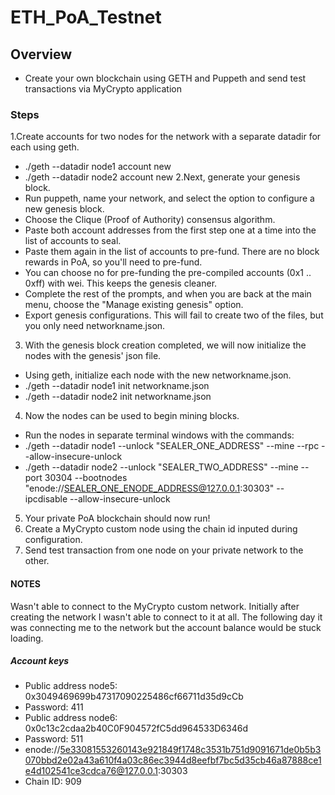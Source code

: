 # ETH_PoA_Testnet
## Overview
- Create your own blockchain using GETH and Puppeth and send test transactions via MyCrypto application
### Steps
1.Create accounts for two nodes for the network with a separate datadir for each using geth.
- ./geth --datadir node1 account new
- ./geth --datadir node2 account new
2.Next, generate your genesis block.
- Run puppeth, name your network, and select the option to configure a new genesis block.
- Choose the Clique (Proof of Authority) consensus algorithm.
- Paste both account addresses from the first step one at a time into the list of accounts to seal.
- Paste them again in the list of accounts to pre-fund. There are no block rewards in PoA, so you'll need to pre-fund.
- You can choose no for pre-funding the pre-compiled accounts (0x1 .. 0xff) with wei. This keeps the genesis cleaner.
- Complete the rest of the prompts, and when you are back at the main menu, choose the "Manage existing genesis" option.
- Export genesis configurations. This will fail to create two of the files, but you only need networkname.json.
3. With the genesis block creation completed, we will now initialize the nodes with the genesis' json file.
- Using geth, initialize each node with the new networkname.json.
- ./geth --datadir node1 init networkname.json
- ./geth --datadir node2 init networkname.json
4. Now the nodes can be used to begin mining blocks.
- Run the nodes in separate terminal windows with the commands:
- ./geth --datadir node1 --unlock "SEALER_ONE_ADDRESS" --mine --rpc --allow-insecure-unlock
- ./geth --datadir node2 --unlock "SEALER_TWO_ADDRESS" --mine --port 30304 --bootnodes "enode://SEALER_ONE_ENODE_ADDRESS@127.0.0.1:30303" --ipcdisable --allow-insecure-unlock
5. Your private PoA blockchain should now run!
6. Create a MyCrypto custom node using the chain id inputed during configuration.
7. Send test transaction from one node on your private network to the other. 

#### NOTES
Wasn't able to connect to the MyCrypto custom network. Initially after creating the network I wasn't able to connect to it at all. The following day it was connecting me to the network but the account balance would be stuck loading.
##### Account keys
- Public address node5: 0x3049469699b47317090225486cf66711d35d9cCb
- Password: 411
- Public address node6: 0x0c13c2cdaa2b40C0F904572fC5dd964533D6346d
- Password: 511
- enode://5e33081553260143e921849f1748c3531b751d9091671de0b5b3070bbd2e02a43a610f4a03c86ec3944d8eefbf7bc5d35cb46a87888ce1e4d102541ce3cdca76@127.0.0.1:30303
- Chain ID: 909
